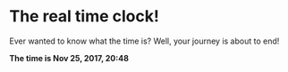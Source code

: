# The real time clock!

Ever wanted to know what the time is? Well, your journey is about to end!

**The time is Nov 25, 2017, 20:48**